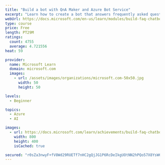 ```yaml
---
title: "Build a bot with QnA Maker and Azure Bot Service"
excerpt: "Learn how to create a bot that answers frequently asked questions."
webUrl: https://docs.microsoft.com/en-us/learn/modules/build-faq-chatbot-qna-maker-azure-bot-service/
type: course
price: Free
length: PT29M
ratings:
  count: 4755
  average: 4.721556
heat: 59

provider:
  name: Microsoft Learn
  domain: microsoft.com
  images:
    - url: /assets/images/organizations/microsoft.com-50x50.jpg
      width: 50
      height: 50

levels:
  - Beginner

topics:
  - Azure
  - AI

images:
  - url: https://docs.microsoft.com/learn/achievements/build-faq-chatbot-qna-maker-azure-bot-service-social.png
    width: 800
    height: 400
    isCached: true

secured: "r0sZa3nwyF+fV8Wd29RUETf7nHC2gQjJG1P6RcDeIkgUOtNN2hPQo57X8YsW6me6887swVi85WusueIKKDWE4/mivfmjQcXet++CjepTZWw+BtGyh8hik3Eq+UepdmrsqFdPeEyJHxcbQ14UK3sERQsYMvmbPi1tRUY5ZVwhlY9mhrJbSDb0nTiXPFJPawEZeLw5d72crugHOcmLCrH2XtvdzzhuHsQtS2Np4Yw+5xSqFqlE72wp8hrujSk8C4POfPs8kCXDZICXX5n9tXXABn8Bs5Y7Dq6dqLAQAcQgWjqyozT/j6jCDM6YyrLwrWLgT4tBx27os9ZNgTv7wvt7qxLVJLv84UoXb4mfQ/b8mMdr1kZoj3VyKgcVdVTC+Hnpzf+u4u0shNGj88CUJCFdHpqdp0/pr0Ie5JcEce7OHgw=;FMiNh7l62fXy3mTgApIaJA=="
---
```


